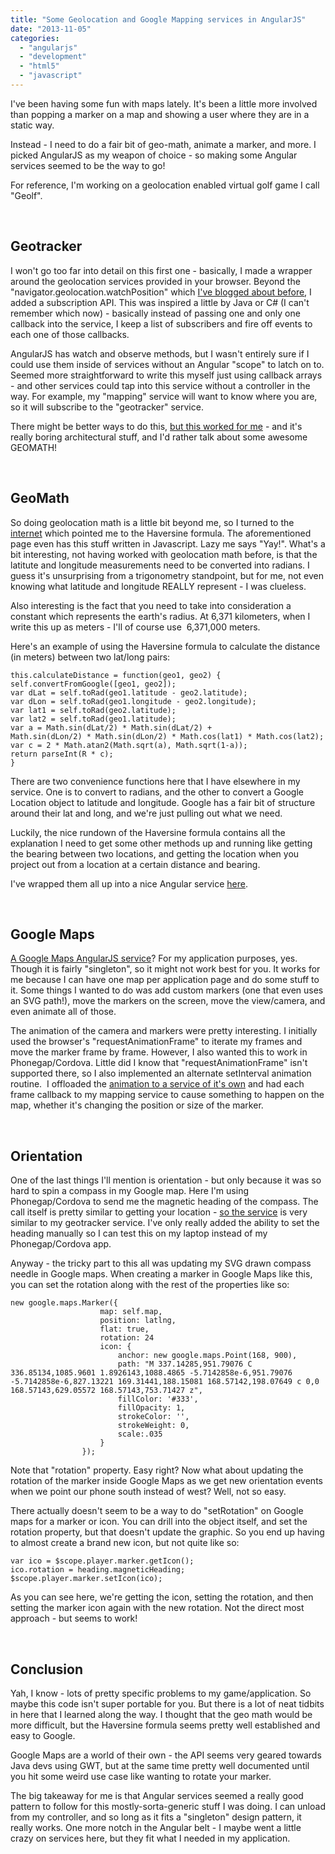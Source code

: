 ```yaml
---
title: "Some Geolocation and Google Mapping services in AngularJS"
date: "2013-11-05"
categories:
  - "angularjs"
  - "development"
  - "html5"
  - "javascript"
---
```


I've been having some fun with maps lately. It's been a little more involved than popping a marker on a map and showing a user where they are in a static way.

Instead - I need to do a fair bit of geo-math, animate a marker, and more. I picked AngularJS as my weapon of choice - so making some Angular services seemed to be the way to go!

For reference, I'm working on a geolocation enabled virtual golf game I call "Geolf".

 

## Geotracker

I won't go too far into detail on this first one - basically, I made a wrapper around the geolocation services provided in your browser. Beyond the "navigator.geolocation.watchPosition" which [I've blogged about before](/blog/2013/08/08/fun-with-geolocation-and-the-foursquare-api/), I added a subscription API. This was inspired a little by Java or C# (I can't remember which now) - basically instead of passing one and only one callback into the service, I keep a list of subscribers and fire off events to each one of those callbacks.

AngularJS has watch and observe methods, but I wasn't entirely sure if I could use them inside of services without an Angular "scope" to latch on to. Seemed more straightforward to write this myself just using callback arrays - and other services could tap into this service without a controller in the way. For example, my "mapping" service will want to know where you are, so it will subscribe to the "geotracker" service.

There might be better ways to do this, [but this worked for me](https://github.com/bengfarrell/geolf/blob/master/app/scripts/services/geotracker.js) - and it's really boring architectural stuff, and I'd rather talk about some awesome GEOMATH!

 

## GeoMath

So doing geolocation math is a little bit beyond me, so I turned to the [internet](http://www.movable-type.co.uk/scripts/latlong.html) which pointed me to the Haversine formula. The aforementioned page even has this stuff written in Javascript. Lazy me says "Yay!". What's a bit interesting, not having worked with geolocation math before, is that the latitute and longitude measurements need to be converted into radians. I guess it's unsurprising from a trigonometry standpoint, but for me, not even knowing what latitude and longitude REALLY represent - I was clueless.

Also interesting is the fact that you need to take into consideration a constant which represents the earth's radius. At 6,371 kilometers, when I write this up as meters - I'll of course use  6,371,000 meters.

Here's an example of using the Haversine formula to calculate the distance (in meters) between two lat/long pairs:

```
this.calculateDistance = function(geo1, geo2) {
self.convertFromGoogle([geo1, geo2]);
var dLat = self.toRad(geo1.latitude - geo2.latitude);
var dLon = self.toRad(geo1.longitude - geo2.longitude);
var lat1 = self.toRad(geo2.latitude);
var lat2 = self.toRad(geo1.latitude);
var a = Math.sin(dLat/2) * Math.sin(dLat/2) +
Math.sin(dLon/2) * Math.sin(dLon/2) * Math.cos(lat1) * Math.cos(lat2);
var c = 2 * Math.atan2(Math.sqrt(a), Math.sqrt(1-a));
return parseInt(R * c);
}
```

There are two convenience functions here that I have elsewhere in my service. One is to convert to radians, and the other to convert a Google Location object to latitude and longitude. Google has a fair bit of structure around their lat and long, and we're just pulling out what we need.

Luckily, the nice rundown of the Haversine formula contains all the explanation I need to get some other methods up and running like getting the bearing between two locations, and getting the location when you project out from a location at a certain distance and bearing.

I've wrapped them all up into a nice Angular service [here](https://github.com/bengfarrell/geolf/blob/master/app/scripts/services/geomath.js).

 

## Google Maps

[A Google Maps AngularJS service](https://github.com/bengfarrell/geolf/blob/master/app/scripts/services/mapping.js)? For my application purposes, yes. Though it is fairly "singleton", so it might not work best for you. It works for me because I can have one map per application page and do some stuff to it. Some things I wanted to do was add custom markers (one that even uses an SVG path!), move the markers on the screen, move the view/camera, and even animate all of those.

The animation of the camera and markers were pretty interesting. I initially used the browser's "requestAnimationFrame" to iterate my frames and move the marker frame by frame. However, I also wanted this to work in Phonegap/Cordova. Little did I know that "requestAnimationFrame" isn't supported there, so I also implemented an alternate setInterval animation routine.  I offloaded the [animation to a service of it's own](https://github.com/bengfarrell/geolf/blob/master/app/scripts/services/animation.js) and had each frame callback to my mapping service to cause something to happen on the map, whether it's changing the position or size of the marker.

 

## Orientation

One of the last things I'll mention is orientation - but only because it was so hard to spin a compass in my Google map. Here I'm using Phonegap/Cordova to send me the magnetic heading of the compass. The call itself is pretty similar to getting your location - [so the service](https://github.com/bengfarrell/geolf/blob/master/app/scripts/services/orientation.js) is very similar to my geotracker service. I've only really added the ability to set the heading manually so I can test this on my laptop instead of my Phonegap/Cordova app.

Anyway - the tricky part to this all was updating my SVG drawn compass needle in Google maps. When creating a marker in Google Maps like this, you can set the rotation along with the rest of the properties like so:

```
new google.maps.Marker({
                    map: self.map,
                    position: latlng,
                    flat: true,
                    rotation: 24
                    icon: {
                        anchor: new google.maps.Point(168, 900),
                        path: "M 337.14285,951.79076 C 336.85134,1085.9601 1.8926143,1088.4865 -5.7142858e-6,951.79076 -5.7142858e-6,827.13221 169.31441,188.15081 168.57142,198.07649 c 0,0 168.57143,629.05572 168.57143,753.71427 z",
                        fillColor: '#333',
                        fillOpacity: 1,
                        strokeColor: '',
                        strokeWeight: 0,
                        scale:.035
                    }
                });
```

Note that "rotation" property. Easy right? Now what about updating the rotation of the marker inside Google Maps as we get new orientation events when we point our phone south instead of west? Well, not so easy.

There actually doesn't seem to be a way to do "setRotation" on Google maps for a marker or icon. You can drill into the object itself, and set the rotation property, but that doesn't update the graphic. So you end up having to almost create a brand new icon, but not quite like so:

```
var ico = $scope.player.marker.getIcon();
ico.rotation = heading.magneticHeading;
$scope.player.marker.setIcon(ico);
```

As you can see here, we're getting the icon, setting the rotation, and then setting the marker icon again with the new rotation. Not the direct most approach - but seems to work!

 

## Conclusion

Yah, I know - lots of pretty specific problems to my game/application. So maybe this code isn't super portable for you. But there is a lot of neat tidbits in here that I learned along the way. I thought that the geo math would be more difficult, but the Haversine formula seems pretty well established and easy to Google.

Google Maps are a world of their own - the API seems very geared towards Java devs using GWT, but at the same time pretty well documented until you hit some weird use case like wanting to rotate your marker.

The big takeaway for me is that Angular services seemed a really good pattern to follow for this mostly-sorta-generic stuff I was doing. I can unload from my controller, and so long as it fits a "singleton" design pattern, it really works. One more notch in the Angular belt - I maybe went a little crazy on services here, but they fit what I needed in my application.
